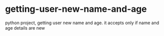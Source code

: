 # getting-user-new-name-and-age
 python project, getting user new name and age. it accepts only if name and age details are new
